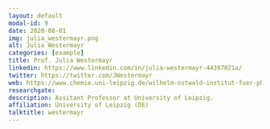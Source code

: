 ```yaml
---
layout: default
modal-id: 9
date: 2020-08-01
img: julia_westermayr.png
alt: Julia Westermayr
categories: [example]
title: Prof. Julia Westermayr
linkedin: https://www.linkedin.com/in/julia-westermayr-44397021a/
twitter: https://twitter.com/JWestermayr
web: https://www.chemie.uni-leipzig.de/wilhelm-ostwald-institut-fuer-physikalische-und-theoretische-chemie/juniorprofessur-westermayr
researchgate: 
description: Assitant Professor at University of Leipzig.
affiliation: University of Leipzig (DE)
talktitle: westermayr
---
```

